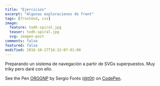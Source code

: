 ```yaml
---
title: "Ejercicios"
excerpt: "Algunas exploraciones de front"
tags: [frontend, css]
image:
  feature: todh-spiral.jpg
  teaser: todh-spiral.jpg
  svg: imagen-post
comments: false
featured: false
modified: 2016-10-27T16:32:07-01:00
---
```

Preparando un sistema de navegación a partir de SVGs superpuestos. Muy triky pero daré con ello.

<p data-height="375" data-theme-id="light" data-slug-hash="ORGGNP" data-default-tab="css,result" data-user="t0t" data-embed-version="2" class="codepen">See the Pen <a href="http://codepen.io/t0t/pen/ORGGNP/">ORGGNP</a> by Sergio Forés (<a href="http://codepen.io/t0t">@t0t</a>) on <a href="http://codepen.io">CodePen</a>.</p>
<script async src="//assets.codepen.io/assets/embed/ei.js"></script>
